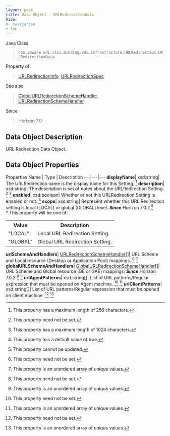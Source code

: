 ```yaml
---
layout: page
title: Data Object - URLRedirectionData
hide:
#- navigation
- toc
---
```






Java Class
> `com.vmware.vdi.vlsi.binding.vdi.infrastructure.URLRedirection.URLRedirectionData`

Property of
> [URLRedirectionInfo](vdi.infrastructure.URLRedirection.URLRedirectionInfo.md#field_detail), [URLRedirectionSpec](vdi.infrastructure.URLRedirection.URLRedirectionSpec.md#field_detail)

See also
> [GlobalURLRedirectionSchemeHandler](vdi.infrastructure.URLRedirection.GlobalURLSchemeAndHandler.md), [URLRedirectionSchemeHandler](vdi.infrastructure.URLRedirection.URLSchemeAndHandler.md)

Since
> Horizon 7.0


## Data Object Description

URL Redirection Data Object.

## Data Object Properties
Properties
Name |  Type |  Description
---|---|---
**displayName**|  xsd:string|  The URLRedirection name is the display name for this Setting. [^12]
**description**|  xsd:string|  The description is set of notes about the URLRedirection Setting. [^1] [^13]
**enabled**|  xsd:boolean|  Whether or not this URLRedirection Setting is enabled or not. [^6]
**scope**|  xsd:string|  Represent whether this URL Redirection setting is local (LOCAL) or global (GLOBAL) level.  **_Since_** Horizon 7.0.2 [^2] <br>* This property will be one of:<br><table><tr><th>Value</th><th>Description</th></tr><tr><td>"LOCAL"</td><td>Local URL Redirection Setting.</td></tr><tr><td>"GLOBAL"</td><td>Global URL Redirection Setting.</td></tr></table>
**urlSchemeAndHandlers**| [URLRedirectionSchemeHandler[]](vdi.infrastructure.URLRedirection.URLSchemeAndHandler.md)|  URL Scheme and Local resource (Desktop or Application Pool) mappings. [^1] [^14]
**globalURLSchemeAndHandlers**| [GlobalURLRedirectionSchemeHandler[]](vdi.infrastructure.URLRedirection.GlobalURLSchemeAndHandler.md)|  URL Scheme and Global resource (GE or GAE) mappings.  **_Since_** Horizon 7.0.2 [^1] [^14]
**urlAgentPatterns**|  xsd:string[]|  List of URL patterns/Regular expression that must be opened on Agent machine. [^1] [^14]
**urlClientPatterns**|  xsd:string[]|  List of URL patterns/Regular expression that must be opened on client machine. [^1] [^14]


 


[^1]: This property need not be set.
[^2]: This property cannot be updated.
[^6]: This property has a default value of true.
[^12]: This property has a maximum length of 256 characters.
[^13]: This property has a maximum length of 1024 characters.
[^14]: This property is an unordered array of unique values.